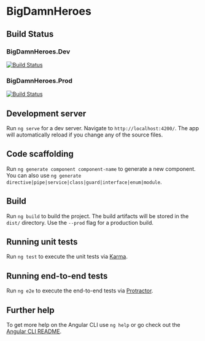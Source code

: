 # BigDamnHeroes

## Build Status

### BigDamnHeroes.Dev
[![Build Status](https://dev.azure.com/BigDamnHeroes/BigDamnHeroes/_apis/build/status/BigDamnHeroes.Dev?branchName=dev)](https://dev.azure.com/BigDamnHeroes/BigDamnHeroes/_build/latest?definitionId=2?branchName=dev)

### BigDamnHeroes.Prod
[![Build Status](https://dev.azure.com/BigDamnHeroes/BigDamnHeroes/_apis/build/status/BigDamnHeroes.Prod?branchName=master)](https://dev.azure.com/BigDamnHeroes/BigDamnHeroes/_build/latest?definitionId=1?branchName=master)

## Development server

Run `ng serve` for a dev server. Navigate to `http://localhost:4200/`. The app will automatically reload if you change any of the source files.

## Code scaffolding

Run `ng generate component component-name` to generate a new component. You can also use `ng generate directive|pipe|service|class|guard|interface|enum|module`.

## Build

Run `ng build` to build the project. The build artifacts will be stored in the `dist/` directory. Use the `--prod` flag for a production build.

## Running unit tests

Run `ng test` to execute the unit tests via [Karma](https://karma-runner.github.io).

## Running end-to-end tests

Run `ng e2e` to execute the end-to-end tests via [Protractor](http://www.protractortest.org/).

## Further help

To get more help on the Angular CLI use `ng help` or go check out the [Angular CLI README](https://github.com/angular/angular-cli/blob/master/README.md).
